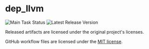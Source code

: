 # dep_llvm
![Main Task Status](https://github.com/cherryridge/dep_llvm/actions/workflows/main.yml/badge.svg)
![Latest Release Version](https://img.shields.io/github/v/release/cherryridge/dep_llvm)

Released artifacts are licensed under the original project's licenses.

GitHub workflow files are licensed under the [MIT license](https://github.com/cherryridge/dep_wasmer/blob/main/LICENSE).
